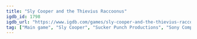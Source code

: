 ```yaml
---
title: "Sly Cooper and the Thievius Raccoonus"
igdb_id: 1798
igdb_url: "https://www.igdb.com/games/sly-cooper-and-the-thievius-raccoonus"
tag: ["Main game", "Sly Cooper", "Sucker Punch Productions", "Sony Computer Entertainment", "Platform", "Adventure", "Single player", "Third person", "Action", "Stealth", "Comedy"]
---
```

